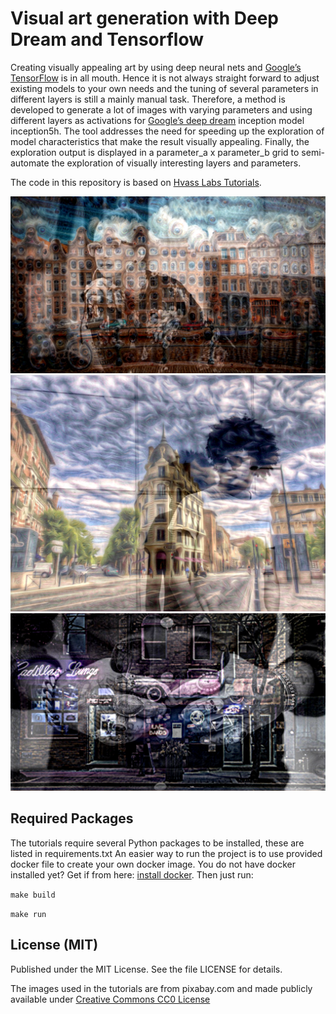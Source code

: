 # Visual art generation with Deep Dream and Tensorflow

Creating visually appealing art by using deep neural nets and [Google’s TensorFlow](https://github.com/tensorflow/tensorflow) is in all mouth. Hence it is not always straight forward to adjust existing models to your own needs and the tuning of several parameters in different layers is still a mainly manual task.
Therefore, a method is developed to generate a lot of images with varying parameters and using different layers as activations for [Google’s deep dream](https://github.com/google/deepdream) inception model inception5h. The tool addresses the need for speeding up the exploration of model characteristics that make the result visually appealing. Finally, the exploration output is displayed in a parameter_a x parameter_b grid to semi-automate the exploration of visually interesting layers and parameters.

The code in this repository is based on [Hvass Labs Tutorials](https://github.com/Hvass-Labs/TensorFlow-Tutorials).

![Example 1 for urban people](https://github.com/StefanTippelt/deep-dream-viz/blob/master/src/img/blended_pictures/urban_people1.jpg)
![Example 2 for urban people](https://github.com/StefanTippelt/deep-dream-viz/blob/master/src/img/blended_pictures/urban_people2.jpg)
![Example 3 for urban people](https://github.com/StefanTippelt/deep-dream-viz/blob/master/src/img/blended_pictures/urban_people3.jpg)

## Required Packages

The tutorials require several Python packages to be installed, these are listed in requirements.txt
An easier way to run the project is to use provided docker file to create your own docker image. You do not have docker installed yet? Get if from here: [install docker](https://docs.docker.com/engine/installation/).
Then just run:

 ```make build```

 ```make run```


## License (MIT)
Published under the MIT License. See the file LICENSE for details.

The images used in the tutorials are from pixabay.com and made publicly available under [Creative Commons CC0 License](https://creativecommons.org/publicdomain/zero/1.0/deed.en)
